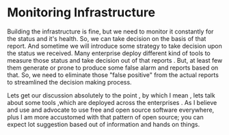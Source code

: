 # Monitoring Infrastructure
Building the infrastructure is fine, but we need to monitor it constantly for the status and it's health. So, we can take decision on the basis of that report. And sometime we will introduce some strategy to take decision upon the status we received. Many enterprise deploy different kind of tools to measure those status and take decision out of that reports . But, at least few them generate or prone to produce some false alarm and reports based on that. So, we need to eliminate those "false positive" from the actual reports to streamlined the decision making process.

Lets get our discussion absolutely to the point , by which I mean , lets talk about some tools ,which are deployed across the enterprises . As I believe and use and advocate to use free and open source software everywhere, plus I am more accustomed with that pattern of open source; you can expect lot suggestion based out of information and hands on things.
